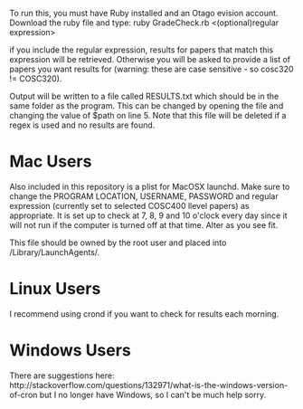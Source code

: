 To run this, you must have Ruby installed and an Otago evision account. Download the ruby file and type:
ruby GradeCheck.rb <username> <password> <(optional)regular expression>

if you include the regular expression, results for papers that match this expression will be retrieved. Otherwise you will be asked to provide a list of papers you want results for (warning: these are case sensitive - so cosc320 != COSC320).

Output will be written to a file called RESULTS.txt which should be in the same folder as the program. This can be changed by opening the file and changing the value of $path on line 5. Note that this file will be deleted if a regex is used and no results are found.

<h1>Mac Users</h1>
Also included in this repository is a plist for MacOSX launchd. Make sure to change the PROGRAM LOCATION, USERNAME, PASSWORD and regular expression (currently set to selected COSC400 llevel papers) as appropriate. It is set up to check at 7, 8, 9 and 10 o'clock every day since it will not run if the computer is turned off at that time. Alter as you see fit.

This file should be owned by the root user and placed into /Library/LaunchAgents/.

<h1>Linux Users</h1>
I recommend using crond if you want to check for results each morning.

<h1>Windows Users</h1>
There are suggestions here: http://stackoverflow.com/questions/132971/what-is-the-windows-version-of-cron but I no longer have Windows, so I can't be much help sorry.
